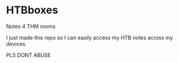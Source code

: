 # HTBboxes

Notes 4 THM rooms

I just made this repo so I can easily access my HTB notes across my devices. 

PLS DONT ABUSE 
